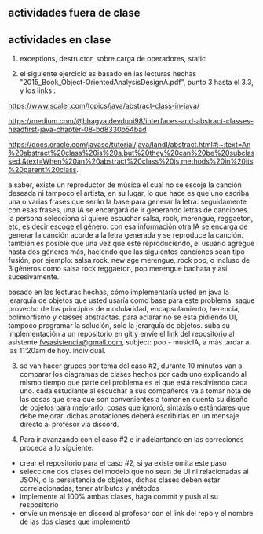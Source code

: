 ## actividades fuera de clase

## actividades en clase

1. exceptions, destructor, sobre carga de operadores, static

2. el siguiente ejercicio es basado en las lecturas hechas "2015_Book_Object-OrientedAnalysisDesignA.pdf", punto 3 hasta el 3.3, y los links :

https://www.scaler.com/topics/java/abstract-class-in-java/

https://medium.com/@bhagya.devduni98/interfaces-and-abstract-classes-headfirst-java-chapter-08-bd8330b54bad

https://docs.oracle.com/javase/tutorial/java/IandI/abstract.html#:~:text=An%20abstract%20class%20is%20a,but%20they%20can%20be%20subclassed.&text=When%20an%20abstract%20class%20is,methods%20in%20its%20parent%20class.

a saber, existe un reproductor de música el cual no se escoje la canción deseada ni tampoco el artista, en su lugar, lo que hace es que uno escriba una o varias frases que serán la base para generar la letra. seguidamente con esas frases, una IA se encargará de ir generando letras de canciones. la persona selecciona si quiere escuchar salsa, rock, merengue, reggaeton, etc, es decir escoge el género. con esa información otra IA se encarga de generar la canción acorde a la letra generada y se reproduce la canción. también es posible que una vez que esté reproduciendo, el usuario agregue hasta dos géneros más, haciendo que las siguientes canciones sean tipo fusión, por ejemplo: salsa rock, new age merengue, rock pop, o incluso de 3 géneros como salsa rock reggaeton, pop merengue bachata y así sucesivamente.

basado en las lecturas hechas, cómo implementaría usted en java la jerarquía de objetos que usted usaría como base para este problema. saque provecho de los principios de modularidad, encapsulamiento, herencia, polimorfismo y classes abstractas. para aclarar no se está pidiendo UI, tampoco programar la solución, solo la jerarquía de objetos. suba su implementación a un repositorio en git y envíe el link del repositorio al asistente fvsasistencia@gmail.com, subject: poo - musicIA, a más tardar a las 11:20am de hoy. individual.

3. se van hacer grupos por tema del caso #2, durante 10 minutos van a comparar los diagramas de clases hechos por cada uno explicando al mismo tiempo que parte del problema es el que está resolviendo cada uno. cada estudiante al escuchar a sus compañeros va a tomar nota de las cosas que crea que son convenientes a tomar en cuenta su diseño de objetos para mejorarlo, cosas que ignoró, sintáxis o estándares que debe mejorar. dichas anotaciones deberá escribirlas en un mensaje directo al profesor vía discord.

4. Para ir avanzando con el caso #2 e ir adelantando en las correciones proceda a lo siguiente:

- crear el repositorio para el caso #2, si ya existe omita este paso
- seleccione dos clases del modelo que no sean de UI ni relacionadas al JSON, o la persistencia de objetos, dichas clases deben estar correlacionadas, tener atributos y métodos
- implemente al 100% ambas clases, haga commit y push al su respositorio
- envíe un mensaje en discord al profesor con el link del repo y el nombre de las dos clases que implementó
